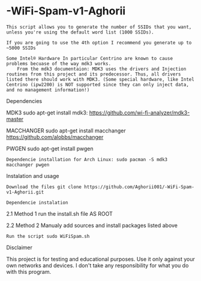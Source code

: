 # -WiFi-Spam-v1-Aghorii
    This script allows you to generate the number of SSIDs that you want, unless you're using the default word list (1000 SSIDs).

    If you are going to use the 4th option I recommend you generate up to ~5000 SSIDs

    Some Intel® Hardware In particular Centrino are known to cause problems becuase of the way mdk3 works.
        From the mdk3 documentaion: MDK3 uses the drivers and Injection routines from this project and its predecessor. Thus, all drivers listed there should work with MDK3. (Some special hardware, like Intel Centrino (ipw2200) is NOT supported since they can only inject data, and no management information!)

Dependencies

MDK3 sudo apt-get install mdk3: https://github.com/wi-fi-analyzer/mdk3-master

MACCHANGER sudo apt-get install macchanger https://github.com/alobbs/macchanger

PWGEN sudo apt-get install pwgen

    Dependencie installation for Arch Linux: sudo pacman -S mdk3 macchanger pwgen

Instalation and usage

    Download the files git clone https://github.com/Aghorii001/-WiFi-Spam-v1-Aghorii.git

    Dependencie instalation

2.1 Method 1 run the install.sh file AS ROOT

2.2 Method 2 Manualy add sources and install packages listed above

    Run the script sudo WiFiSpam.sh

Disclaimer

This project is for testing and educational purposes. Use it only against your own networks and devices. I don't take any responsibility for what you do with this program.
